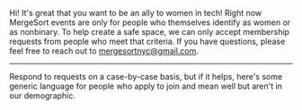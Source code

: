 Hi! It's great that you want to be an ally to women in tech! Right now MergeSort events are only for people who themselves identify as women or as nonbinary. To help create a safe space, we can only accept membership requests from people who meet that criteria. If you have questions, please feel free to reach out to mergesortnyc@gmail.com.

-----
Respond to requests on a case-by-case basis, but if it helps, here's some generic language for people who apply to join and mean well but aren't in our demographic. 
